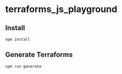 # terraforms_js_playground

## Install
```npm install```

## Generate Terraforms
```npm run generate```
